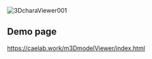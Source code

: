 ![3DcharaViewer001](https://github.com/user-attachments/assets/feb0118c-b2e0-4f77-b651-42a3606790f0)  

## Demo page  
https://caelab.work/m3DmodelViewer/index.html  

